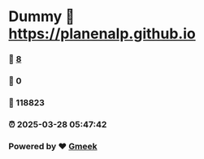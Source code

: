 # Dummy :link: https://planenalp.github.io 
### :page_facing_up: [8](https://planenalp.github.io/tag.html) 
### :speech_balloon: 0 
### :hibiscus: 118823 
### :alarm_clock: 2025-03-28 05:47:42 
### Powered by :heart: [Gmeek](https://github.com/Meekdai/Gmeek)
